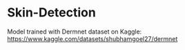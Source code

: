 # Skin-Detection
Model trained with Dermnet dataset on Kaggle: https://www.kaggle.com/datasets/shubhamgoel27/dermnet
